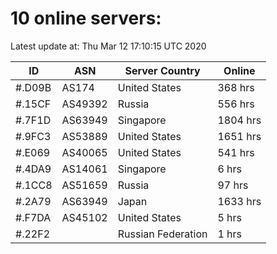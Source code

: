 # 10 online servers:

Latest update at: Thu Mar 12 17:10:15 UTC 2020

| ID | ASN | Server Country | Online |
| -- | --- | -------------- | ------ |
| #.D09B | AS174 | United States | 368 hrs |
| #.15CF | AS49392 | Russia | 556 hrs |
| #.7F1D | AS63949 | Singapore | 1804 hrs |
| #.9FC3 | AS53889 | United States | 1651 hrs |
| #.E069 | AS40065 | United States | 541 hrs |
| #.4DA9 | AS14061 | Singapore | 6 hrs |
| #.1CC8 | AS51659 | Russia | 97 hrs |
| #.2A79 | AS63949 | Japan | 1633 hrs |
| #.F7DA | AS45102 | United States | 5 hrs |
| #.22F2 |  | Russian Federation | 1 hrs |

